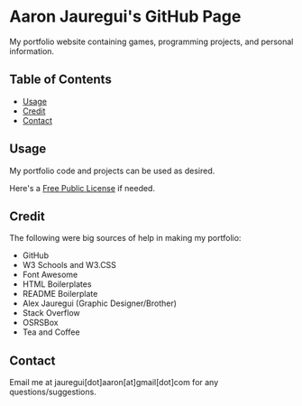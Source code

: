 # Aaron Jauregui's GitHub Page

My portfolio website containing games, programming projects, and personal information.

## Table of Contents

- [Usage](#usage)
- [Credit](#credit)
- [Contact](#contact)

## Usage

My portfolio code and projects can be used as desired.

Here's a [Free Public License](https://aaronjau101.github.io/) if needed.

## Credit

The following were big sources of help in making my portfolio:

- GitHub
- W3 Schools and W3.CSS
- Font Awesome
- HTML Boilerplates
- README Boilerplate
- Alex Jauregui (Graphic Designer/Brother)
- Stack Overflow
- OSRSBox
- Tea and Coffee

## Contact

Email me at jauregui[dot]aaron[at]gmail[dot]com for any questions/suggestions.
